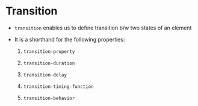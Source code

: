 # Transition

- `transition` enables us to define transition b/w two states of an element

- It is a shorthand for the following properties:

    1. `transition-property`

    2. `transition-duration`

    3. `transition-delay`

    4. `transition-timing-function`

    5. `transition-behavior`
